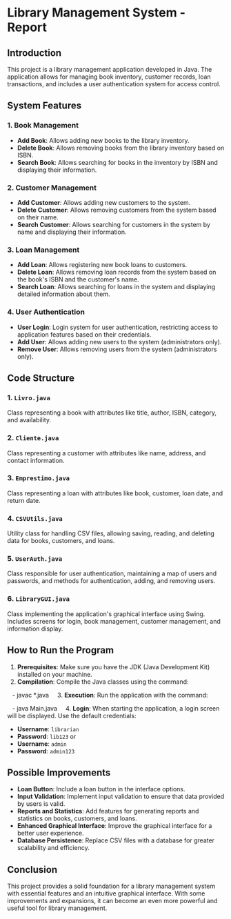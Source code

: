 # Library Management System - Report

## Introduction

This project is a library management application developed in Java. The application allows for managing book inventory, customer records, loan transactions, and includes a user authentication system for access control.

## System Features

### 1. Book Management
- **Add Book**: Allows adding new books to the library inventory.
- **Delete Book**: Allows removing books from the library inventory based on ISBN.
- **Search Book**: Allows searching for books in the inventory by ISBN and displaying their information.

### 2. Customer Management
- **Add Customer**: Allows adding new customers to the system.
- **Delete Customer**: Allows removing customers from the system based on their name.
- **Search Customer**: Allows searching for customers in the system by name and displaying their information.

### 3. Loan Management
- **Add Loan**: Allows registering new book loans to customers.
- **Delete Loan**: Allows removing loan records from the system based on the book's ISBN and the customer's name.
- **Search Loan**: Allows searching for loans in the system and displaying detailed information about them.

### 4. User Authentication
- **User Login**: Login system for user authentication, restricting access to application features based on their credentials.
- **Add User**: Allows adding new users to the system (administrators only).
- **Remove User**: Allows removing users from the system (administrators only).

## Code Structure

### 1. `Livro.java`
Class representing a book with attributes like title, author, ISBN, category, and availability.

### 2. `Cliente.java`
Class representing a customer with attributes like name, address, and contact information.

### 3. `Emprestimo.java`
Class representing a loan with attributes like book, customer, loan date, and return date.

### 4. `CSVUtils.java`
Utility class for handling CSV files, allowing saving, reading, and deleting data for books, customers, and loans.

### 5. `UserAuth.java`
Class responsible for user authentication, maintaining a map of users and passwords, and methods for authentication, adding, and removing users.

### 6. `LibraryGUI.java`
Class implementing the application's graphical interface using Swing. Includes screens for login, book management, customer management, and information display.

## How to Run the Program

1. **Prerequisites**: Make sure you have the JDK (Java Development Kit) installed on your machine.
2. **Compilation**: Compile the Java classes using the command:
   
   - javac *.java
   
3. **Execution**: Run the application with the command:
   
   - java Main.java
   
4. **Login**: When starting the application, a login screen will be displayed. Use the default credentials:
   - **Username**: `librarian`
   - **Password**: `lib123`
   or
   - **Username**: `admin`
   - **Password**: `admin123`

## Possible Improvements
- **Loan Button**: Include a loan button in the interface options.
- **Input Validation**: Implement input validation to ensure that data provided by users is valid.
- **Reports and Statistics**: Add features for generating reports and statistics on books, customers, and loans.
- **Enhanced Graphical Interface**: Improve the graphical interface for a better user experience.
- **Database Persistence**: Replace CSV files with a database for greater scalability and efficiency.

## Conclusion

This project provides a solid foundation for a library management system with essential features and an intuitive graphical interface. With some improvements and expansions, it can become an even more powerful and useful tool for library management.
